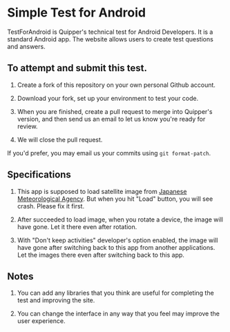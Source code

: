 # Simple Test for Android

TestForAndroid is Quipper's technical test for Android Developers. It is a standard Android app. The website allows users to create test questions and answers.

## To attempt and submit this test.

1. Create a fork of this repository on your own personal Github account.

2. Download your fork, set up your environment to test your code.

3. When you are finished, create a pull request to merge into Quipper's version, and then send us an email to let us know you're ready for review.

4. We will close the pull request.

If you'd prefer, you may email us your commits using `git format-patch`.

## Specifications

1. This app is supposed to load satellite image from [Japanese Meteorological Agency](http://www.jma.go.jp/en/gms/index.html?area=5). But when you hit "Load" button, you will see crash. Please fix it first.

2. After succeeded to load image, when you rotate a device, the image will have gone. Let it there even after rotation.

3. With "Don't keep activities" developer's option enabled, the image will have gone after switching back to this app from another applications. Let the images there even after switching back to this app.

## Notes

1. You can add any libraries that you think are useful for completing the test and improving the site.

2. You can change the interface in any way that you feel may improve the user experience.
